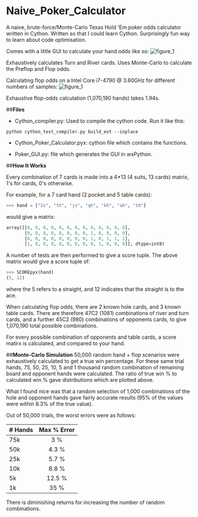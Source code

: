 # Naive_Poker_Calculator
A naive, brute-force/Monte-Carlo Texas Hold 'Em poker odds calculator written in Cython. Written so that I could learn Cython. Surprisingly fun way to learn about code optimisation.

Comes with a little GUI to calculate your hand odds like so:
![figure_1](https://cloud.githubusercontent.com/assets/20742138/20352543/85a55392-ac0f-11e6-9c07-3cd1a83cb665.png)

Exhaustively calculates Turn and River cards. Uses Monte-Carlo to calculate the Preflop and Flop odds.

Calculating flop odds on a Intel Core i7-4790 @ 3.60GHz for different numbers of samples:
![figure_1](https://cloud.githubusercontent.com/assets/20742138/20139305/46feda06-a67d-11e6-8da3-dbe7fd2bab85.png)

Exhaustive flop-odds calculation (1,070,190 hands) takes 1.94s.

##**Files**
- Cython_compiler.py: Used to compile the cython code. Run it like this:

```
python cython_test_compiler.py build_ext --inplace
```

- Cython_Poker_Calculator.pyx: cython file which contains the functions.

- Poker_GUI.py: file which generates the GUI in wxPython.

##**How It Works**

Every combination of 7 cards is made into a 4*13 (4 suits, 13 cards) matrix, 1's for cards, 0's otherwise.

For example, for a 7 card hand (2 pocket and 5 table cards):

```python
>>> hand = ["2s", "th", "js", "qh", "kh", "ah", "td"]
```

would give a matrix:

```python
array([[0, 0, 0, 0, 0, 0, 0, 0, 0, 0, 0, 0, 0],
       [0, 0, 0, 0, 0, 0, 0, 0, 1, 0, 0, 0, 0],
       [0, 0, 0, 0, 0, 0, 0, 0, 1, 0, 1, 1, 1],
       [1, 0, 0, 0, 0, 0, 0, 0, 0, 1, 0, 0, 0]], dtype=int8)
```

 A number of tests are then performed to give a score tuple. The above matrix would give a score tuple of:

```python
>>> SCOREpyx(hand)
(5, 12)
```
where the 5 refers to a straight, and 12 indicates that the straight is to the ace.

When calculating flop odds, there are 2 known hole cards, and 3 known table cards.
There are therefore 47C2 (1081) combinations of river and turn cards, and a further 45C2 (980) combinations of opponents cards, to give 1,070,190 total possible combinations.

For every possible combination of opponents and table cards, a score matirx is calculated, and compared to your hand.

##**Monte-Carlo Simulation**
50,000 random hand + flop scenarios were exhaustively calculated to get a true win percentage. For these same trial hands, 75, 50, 25, 10, 5 and 1 thousand random combination of remaining board and opponent hands were calculated. The ratio of true win % to calculated win % gave distributions which are plotted above.

What I found nice was that a random selection of 1,000 combinations of the hole and opponent hands gave fairly accurate results (95% of the values were within 8.3% of the true value). 

Out of 50,000 trials, the worst errors were as follows:

| # Hands      | Max % Error           | 
| ------------- |:-------------:|
| 75k  | 3 % |
| 50k  | 4.3 %|
| 25k  | 5.7 % |
| 10k  | 8.8 % |
| 5k  | 12.5 % |
| 1k  | 35 % |



There is diminishing returns for increasing the number of random combinations.
